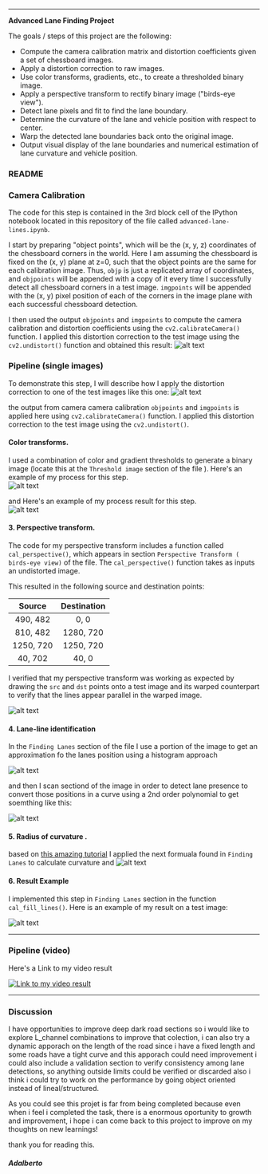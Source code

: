 
---

**Advanced Lane Finding Project**

The goals / steps of this project are the following:

* Compute the camera calibration matrix and distortion coefficients given a set of chessboard images.
* Apply a distortion correction to raw images.
* Use color transforms, gradients, etc., to create a thresholded binary image.
* Apply a perspective transform to rectify binary image ("birds-eye view").
* Detect lane pixels and fit to find the lane boundary.
* Determine the curvature of the lane and vehicle position with respect to center.
* Warp the detected lane boundaries back onto the original image.
* Output visual display of the lane boundaries and numerical estimation of lane curvature and vehicle position.

[//]: # (Image References)

[image1]: ./examples/undistort_output_M.png "Undistorted"
[image2]: ./examples/undistort_real.png "Road Transformed"
[image3]: ./examples/thres_prep.png "image processing"
[image4]: ./examples/thres_output.png "Binary"
[image5]: ./examples/warped.png "Warped"
[image6]: ./examples/histogram.png "Detect Lane"
[image7]: ./examples/windoed.png "Lanef Fit "
[image8]: ./examples/formula.jpg "Curvature"
[image9]: ./examples/result.png "Output"
[video1]: ./project_video.mp4 "Video"

### README

### Camera Calibration

The code for this step is contained in the 3rd block cell of the IPython notebook located in this repository of the file called `advanced-lane-lines.ipynb`.  

I start by preparing "object points", which will be the (x, y, z) coordinates of the chessboard corners in the world. Here I am assuming the chessboard is fixed on the (x, y) plane at z=0, such that the object points are the same for each calibration image.  Thus, `objp` is just a replicated array of coordinates, and `objpoints` will be appended with a copy of it every time I successfully detect all chessboard corners in a test image.  `imgpoints` will be appended with the (x, y) pixel position of each of the corners in the image plane with each successful chessboard detection.  

I then used the output `objpoints` and `imgpoints` to compute the camera calibration and distortion coefficients using the `cv2.calibrateCamera()` function.  I applied this distortion correction to the test image using the `cv2.undistort()` function and obtained this result: 
![alt text][image1]

### Pipeline (single images)

To demonstrate this step, I will describe how I apply the distortion correction to one of the test images like this one:
![alt text][image2]

the output from camera camera calibration `objpoints` and `imgpoints` is applied here using `cv2.calibrateCamera()` function.  I applied this distortion correction to the test image using the `cv2.undistort()`.

#### Color transforms.

I used a combination of color and gradient thresholds to generate a binary image (locate this at the `Threshold image` section of the file ).  Here's an example of my process for this step.  
![alt text][image3]

and Here's an example of my process result for this step.  
![alt text][image4]


#### 3. Perspective transform.

The code for my perspective transform includes a function called `cal_perspective()`, which appears in section `Perspective Transform ( birds-eye view)` of the file.  The `cal_perspective()` function takes as inputs an undistorted image.  

This resulted in the following source and destination points:

| Source        | Destination   | 
|:-------------:|:-------------:| 
| 490, 482      | 0, 0          | 
| 810, 482      | 1280, 720     |
| 1250, 720     | 1250, 720     |
| 40, 702       | 40, 0         |

I verified that my perspective transform was working as expected by drawing the `src` and `dst` points onto a test image and its warped counterpart to verify that the lines appear parallel in the warped image.

![alt text][image5]

#### 4. Lane-line identification

In the `Finding Lanes` section of the file I use a portion of the image to get an approximation fo the lanes position using a histogram approach

![alt text][image6]

and then I scan sectiond of the image in order to detect lane presence to convert those positions in a curve using 
a 2nd order polynomial to get soemthing like this:

![alt text][image7]

#### 5. Radius of curvature .

based on [this amazing tutorial](http://www.intmath.com/applications-differentiation/8-radius-curvature.php)  I applied the next formuala found in `Finding Lanes` to calculate curvature and 
![alt text][image8]

#### 6. Result Example 

I implemented this step in `Finding Lanes` section in the function `cal_fill_lines()`.  Here is an example of my result on a test image:

![alt text][image9]

---

### Pipeline (video)


Here's a Link to my video result

[![Link to my video result](car.gif)](https://youtu.be/-dt5b_AQMr4)

---

### Discussion

I have opportunities to improve deep dark road sections so i would like to explore L_channel combinations to improve that colection, i can also try a dynamic apporach on the length of the road since i have a fixed length and some roads have a tight curve and this apporach could need improvement
i could also include a validation section to verify consistency among lane detections, so anything outside limits could be verified or discarded
also i think i could try to work on the performance by going object oriented instead of lineal/structured.

As you could see this projet is far from being completed  because even when i feel i completed the task, there is a enormous oportunity to growth and improvement, i hope i can come back to this project to improve on my thoughts on new learnings!

thank you for reading this.

##### Adalberto




```python

```
